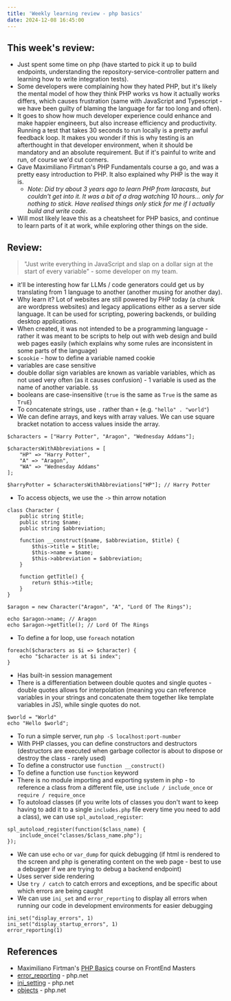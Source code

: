 ```yaml
---
title: 'Weekly learning review - php basics'
date: 2024-12-08 16:45:00
---
```


## This week's review:

- Just spent some time on php (have started to pick it up to build endpoints, understanding the repository-service-controller pattern and learning how to write integration tests).
- Some developers were complaining how they hated PHP, but it's likely the mental model of how they think PHP works vs how it actually works differs, which causes frustration (same with JavaScript and Typescript - we have been guilty of blaming the language for far too long and often).
- It goes to show how much developer experience could enhance and make happier engineers, but also increase efficiency and productivity. Running a test that takes 30 seconds to run locally is a pretty awful feedback loop. It makes you wonder if this is why testing is an afterthought in that developer environment, when it should be mandatory and an absolute requirement. But if it's painful to write and run, of course we'd cut corners.
- Gave Maximiliano Firtman's PHP Fundamentals course a go, and was a pretty easy introduction to PHP. It also explained why PHP is the way it is.
  - _Note: Did try about 3 years ago to learn PHP from laracasts, but couldn't get into it. It was a bit of a drag watching 10 hours... only for nothing to stick. Have realised things only stick for me if I actually build and write code._
- Will most likely leave this as a cheatsheet for PHP basics, and continue to learn parts of it at work, while exploring other things on the side.

## Review:

> "Just write everything in JavaScript and slap on a dollar sign at the start of every variable" - some developer on my team.

- it'll be interesting how far LLMs / code generators could get us by translating from 1 language to another (another musing for another day).
- Why learn it? Lot of websites are still powered by PHP today (a chunk are wordpress websites) and legacy applications either as a server side language. It can be used for scripting, powering backends, or building desktop applications.
- When created, it was not intended to be a programming language - rather it was meant to be scripts to help out with web design and build web pages easily (which explains why some rules are inconsistent in some parts of the language)
- `$cookie` - how to define a variable named cookie
- variables are case sensitive
- double dollar sign variables are known as variable variables, which as not used very often (as it causes confusion) - 1 variable is used as the name of another variable. `$$`
- booleans are case-insensitive (`true` is the same as `True` is the same as `TruE`)
- To concatenate strings, use `.` rather than `+` (e.g. `"hello" . "world"`)
- We can define arrays, and keys with array values. We can use square bracket notation to access values inside the array.

```
$characters = ["Harry Potter", "Aragon", "Wednesday Addams"];

$charactersWithAbbreviations = [
    "HP" => "Harry Potter",
    "A" => "Aragon",
    "WA" => "Wednesday Addams"
];

$harryPotter = $charactersWithAbbreviations["HP"]; // Harry Potter
```

- To access objects, we use the `->` thin arrow notation

```
class Character {
    public string $title;
    public string $name;
    public string $abbreviation;

    function __construct($name, $abbreviation, $title) {
        $this->title = $title;
        $this->name = $name;
        $this->abbreviation = $abbreviation;
    }

    function getTitle() {
        return $this->title;
    }
}

$aragon = new Character("Aragon", "A", "Lord Of The Rings");

echo $aragon->name; // Aragon
echo $aragon->getTitle(); // Lord Of The Rings
```

- To define a for loop, use `foreach` notation

```
foreach($characters as $i => $character) {
    echo "$character is at $i index";
}
```

- Has built-in session management
- There is a differentiation between double quotes and single quotes - double quotes allows for interpolation (meaning you can reference variables in your strings and concatenate them together like template variables in JS), while single quotes do not.

```
$world = "World"
echo "Hello $world";
```

- To run a simple server, run `php -S localhost:port-number`
- With PHP classes, you can define constructors and destructors (destructors are executed when garbage collector is about to dispose or destroy the class - rarely used)
- To define a constructor use `function __construct()`
- To define a function use `function` keyword
- There is no module importing and exporting system in php - to reference a class from a different file, use `include / include_once` or `require / require_once`
- To autoload classes (if you write lots of classes you don't want to keep having to add it to a single `includes.php` file every time you need to add a class), we can use `spl_autoload_register`:

```
spl_autoload_register(function($class_name) {
    include_once("classes/$class_name.php");
});
```

- We can use `echo` or `var_dump` for quick debugging (if html is rendered to the screen and php is generating content on the web page - best to use a debugger if we are trying to debug a backend endpoint)
- Uses server side rendering
- Use `try / catch` to catch errors and exceptions, and be specific about which errors are being caught
- We can use `ini_set` and `error_reporting` to display all errors when running our code in development environments for easier debugging

```
ini_set("display_errors", 1)
ini_set("display_startup_errors", 1)
error_reporting(1)
```

## References

- Maximiliano Firtman's [PHP Basics](https://frontendmasters.com/courses/php/) course on FrontEnd Masters
- [error_reporting](https://www.php.net/manual/en/function.error-reporting.php) - php.net
- [ini_setting](https://www.php.net/manual/en/function.ini-set.php) - php.net
- [objects](https://www.php.net/manual/en/language.types.object.php) - php.net
